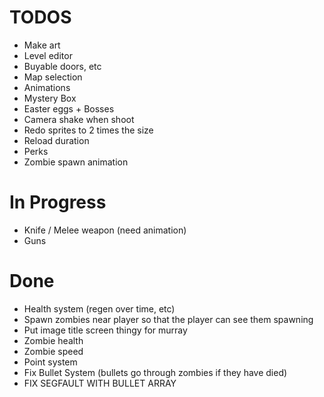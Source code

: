 # TODOS
- Make art
- Level editor
- Buyable doors, etc
- Map selection
- Animations
- Mystery Box
- Easter eggs + Bosses
- Camera shake when shoot
- Redo sprites to 2 times the size
- Reload duration
- Perks
- Zombie spawn animation

# In Progress
- Knife / Melee weapon (need animation)
- Guns

# Done
- Health system (regen over time, etc)
- Spawn zombies near player so that the player can see them spawning
- Put image title screen thingy for murray
- Zombie health
- Zombie speed
- Point system
- Fix Bullet System (bullets go through zombies if they have died)
- FIX SEGFAULT WITH BULLET ARRAY 
